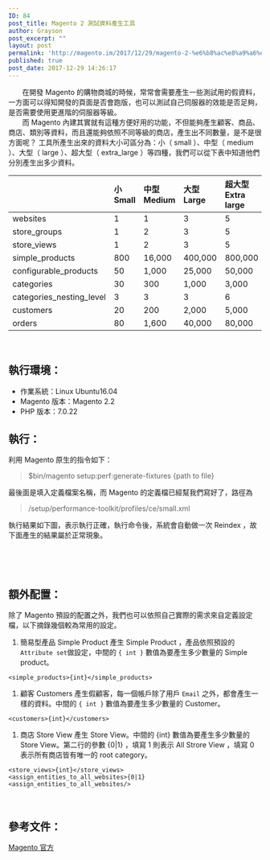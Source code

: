 ```yaml
---
ID: 84
post_title: Magento 2 測試資料產生工具
author: Grayson
post_excerpt: ""
layout: post
permalink: 'http://magento.im/2017/12/29/magento-2-%e6%b8%ac%e8%a9%a6%e8%b3%87%e6%96%99%e7%94%a2%e7%94%9f%e5%b7%a5%e5%85%b7/'
published: true
post_date: 2017-12-29 14:26:17
---
```

&nbsp;&nbsp;&nbsp;&nbsp;&nbsp;&nbsp;&nbsp;在開發 Magento 的購物商城的時候，常常會需要產生一些測試用的假資料，一方面可以得知開發的頁面是否會跑版，也可以測試自己伺服器的效能是否足夠，是否需要使用更進階的伺服器等級。
<br>
&nbsp;&nbsp;&nbsp;&nbsp;&nbsp;&nbsp;&nbsp;而 Magento 內建其實就有這種方便好用的功能，不但能夠產生顧客、商品、商店、類別等資料，而且還能夠依照不同等級的商店，產生出不同數量，是不是很方面呢？ 工具所產生出來的資料大小可區分為：小（ small ）、中型（ medium ）、大型（ large ）、超大型（ extra_large ）等四種，我們可以從下表中知道他們分別產生出多少資料。

<table>
<thead>
<tr>
  <th align="left"></th>
  <th align="left">小 Small</th>
  <th align="left">中型 Medium</th>
  <th align="left">大型 Large</th>
  <th align="left">超大型 Extra large</th>
</tr>
</thead>
<tbody>
<tr>
  <td align="left">websites</td>
  <td align="left">1</td>
  <td align="left">1</td>
  <td align="left">3</td>
  <td align="left">5</td>
</tr>
<tr>
  <td align="left">store_groups</td>
  <td align="left">1</td>
  <td align="left">2</td>
  <td align="left">3</td>
  <td align="left">5</td>
</tr>
<tr>
  <td align="left">store_views</td>
  <td align="left">1</td>
  <td align="left">2</td>
  <td align="left">3</td>
  <td align="left">5</td>
</tr>
<tr>
  <td align="left">simple_products</td>
  <td align="left">800</td>
  <td align="left">16,000</td>
  <td align="left">400,000</td>
  <td align="left">800,000</td>
</tr>
<tr>
  <td align="left">configurable_products</td>
  <td align="left">50</td>
  <td align="left">1,000</td>
  <td align="left">25,000</td>
  <td align="left">50,000</td>
</tr>
<tr>
  <td align="left">categories</td>
  <td align="left">30</td>
  <td align="left">300</td>
  <td align="left">1,000</td>
  <td align="left">3,000</td>
</tr>
<tr>
  <td align="left">categories_nesting_level</td>
  <td align="left">3</td>
  <td align="left">3</td>
  <td align="left">3</td>
  <td align="left">6</td>
</tr>
<tr>
  <td align="left">customers</td>
  <td align="left">20</td>
  <td align="left">200</td>
  <td align="left">2,000</td>
  <td align="left">5,000</td>
</tr>
<tr>
  <td align="left">orders</td>
  <td align="left">80</td>
  <td align="left">1,600</td>
  <td align="left">40,000</td>
  <td align="left">80,000</td>
</tr>
</tbody>
</table>

<br>

<h2>執行環境：</h2>

<ul>
<li>作業系統：Linux Ubuntu16.04</li>
<li>Magento 版本：Magento 2.2</li>
<li>PHP 版本：7.0.22</li>
</ul>

<h2>執行：</h2>

利用 Magento 原生的指令如下：

<blockquote>
  $bin/magento setup:perf:generate-fixtures {path to file}
</blockquote>

最後面是填入定義檔案名稱，而 Magento 的定義檔已經幫我們寫好了，路徑為

<blockquote>
  /setup/performance-toolkit/profiles/ce/small.xml
</blockquote>

執行結果如下圖，表示執行正確，執行命令後，系統會自動做一次 Reindex ，故下面產生的結果屬於正常現象。

<img src="http://magento.im/wp-content/uploads/2017/12/%E5%9C%96%E7%89%87-1-5.png" alt="" />

<br><br>

<h2>額外配置：</h2>

除了 Magento 預設的配置之外，我們也可以依照自己實際的需求來自定義設定檔，以下摘錄幾個較為常用的設定。

<ol>
<li>簡易型產品 Simple Product
產生 Simple Product ，產品依照預設的 <code>Attribute set</code>做設定，中間的 <code>{ int }</code> 數值為要產生多少數量的 Simple product。</li>
</ol>

<pre class="line-numbers prism-highlight" data-start="1"><code class="language-xml">&lt;simple_products&gt;{int}&lt;/simple_products&gt;
</code></pre>

<ol>
<li>顧客 Customers
產生假顧客，每一個帳戶除了用戶 <code>Email</code> 之外，都會產生一樣的資料。中間的 <code>{ int }</code> 數值為要產生多少數量的 Customer。</li>
</ol>

<pre class="line-numbers prism-highlight" data-start="1"><code class="language-xml">&lt;customers&gt;{int}&lt;/customers&gt;
</code></pre>

<ol>
<li>商店 Store View
產生 Store View。中間的 {int} 數值為要產生多少數量的 Store View。第二行的參數 {0|1} ，填寫 1 則表示 All Strore View ，填寫 0 表示所有商店皆有唯一的 root category。</li>
</ol>

<pre class="line-numbers prism-highlight" data-start="1"><code class="language-xml">&lt;store_views&gt;{int}&lt;/store_views&gt;
&lt;assign_entities_to_all_websites&gt;{0|1}&lt;assign_entities_to_all_websites/&gt;
</code></pre>

<br>

<h2>參考文件：</h2>

<a href="http://devdocs.magento.com/guides/v2.2/config-guide/cli/config-cli-subcommands-perf-data.html" title="Magento 官方">Magento 官方</a>